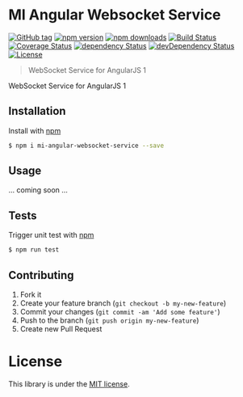 # MI Angular Websocket Service

[![GitHub tag][github-image-tag]][github-url]
[![npm version][npm-image-version]][npm-url]
[![npm downloads][npm-image-downloads]][npm-url]
[![Build Status][travis-image-status]][travis-url]
[![Coverage Status](https://coveralls.io/repos/github/MovingImage24/mi-angular-websocket-service/badge.svg?branch=master)](https://coveralls.io/github/MovingImage24/mi-angular-websocket-service?branch=master)
[![dependency Status](https://david-dm.org/MovingImage24/mi-angular-websocket-service/status.svg)](https://david-dm.org/MovingImage24/mi-angular-websocket-service#info=dependencies)
[![devDependency Status](https://david-dm.org/MovingImage24/mi-angular-websocket-service/dev-status.svg)](https://david-dm.org/MovingImage24/mi-angular-websocket-service#info=devDependencies)
[![License](https://img.shields.io/github/license/MovingImage24/mi-angular-websocket-service.svg)](https://github.com/MovingImage24/mi-angular-websocket-service/blob/master/LICENSE)

> WebSocket Service for AngularJS 1

WebSocket Service for AngularJS 1


## Installation

Install with [npm](https://www.npmjs.com/)

```sh
$ npm i mi-angular-websocket-service --save
```


## Usage

... coming soon ...



## Tests

Trigger unit test with [npm](https://www.npmjs.com/)

```sh
$ npm run test
```


## Contributing

1. Fork it
2. Create your feature branch (`git checkout -b my-new-feature`)
3. Commit your changes (`git commit -am 'Add some feature'`)
4. Push to the branch (`git push origin my-new-feature`)
5. Create new Pull Request


# License

This library is under the [MIT license](https://github.com/MovingImage24/mi-angular-websocket-service/blob/master/LICENSE).


[github-image-tag]: https://img.shields.io/github/tag/MovingImage24/mi-angular-websocket-service.svg?style=flat-square
[github-url]: https://github.com/MovingImage24/mi-angular-websocket-service
[npm-image-version]: https://img.shields.io/npm/v/mi-angular-websocket-service.svg?style=flat-square
[npm-image-downloads]: https://img.shields.io/npm/dm/mi-angular-websocket-service.svg?style=flat-square
[npm-url]: https://www.npmjs.com/package/mi-angular-websocket-service
[travis-image-status]: https://img.shields.io/travis/MovingImage24/mi-angular-websocket-service.svg?style=flat-square
[travis-url]: https://travis-ci.org/MovingImage24/mi-angular-websocket-service
